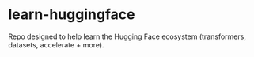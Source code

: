 # learn-huggingface
Repo designed to help learn the Hugging Face ecosystem (transformers, datasets, accelerate + more).
